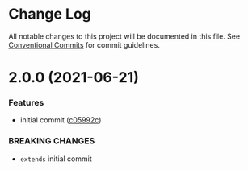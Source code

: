 # Change Log

All notable changes to this project will be documented in this file.
See [Conventional Commits](https://conventionalcommits.org) for commit guidelines.

# 2.0.0 (2021-06-21)


### Features

* initial commit ([c05992c](https://github.com/tevez07b9/yarn-lerna-eg/commit/c05992caa23bc877d23e8f67f977e67b9c9634f2))


### BREAKING CHANGES

* `extends` initial commit
